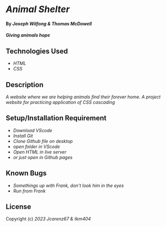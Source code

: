 # _Animal Shelter_

#### By _**Joseph Wilfong & Thomas McDowell**_

#### _Giving animals hope_

## Technologies Used

* _HTML_
* _CSS_

## Description

_A website where we are helping animals find their forever home. A project website for practicing application of CSS cascading_
## Setup/Installation Requirement

* _Download VScode_
* _Install Git_
* _Clone Github file on desktop_
* _open folder in VScode_
* _Open HTML in live server_
* _or just open in Github pages_


## Known Bugs

* _Somethings up with Frank, don't look him in the eyes_
* _Run from Frank_

## License

Copyright (c) _2023_ _Jcarenz67 & tkm404_
